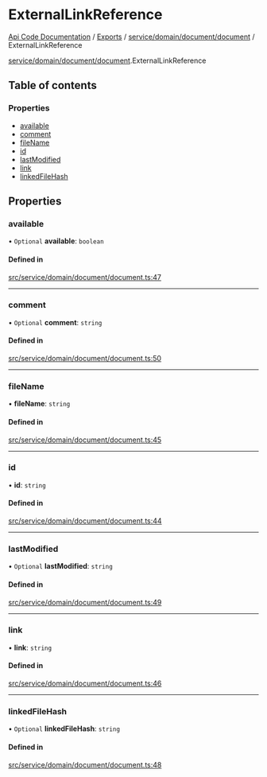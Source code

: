 # ExternalLinkReference
 
[Api Code Documentation](../README.md) / [Exports](../modules.md) / [service/domain/document/document](../modules/service_domain_document_document.md) / ExternalLinkReference

[service/domain/document/document](../modules/service_domain_document_document.md).ExternalLinkReference

## Table of contents

### Properties

- [available](service_domain_document_document.ExternalLinkReference.md#available)
- [comment](service_domain_document_document.ExternalLinkReference.md#comment)
- [fileName](service_domain_document_document.ExternalLinkReference.md#filename)
- [id](service_domain_document_document.ExternalLinkReference.md#id)
- [lastModified](service_domain_document_document.ExternalLinkReference.md#lastmodified)
- [link](service_domain_document_document.ExternalLinkReference.md#link)
- [linkedFileHash](service_domain_document_document.ExternalLinkReference.md#linkedfilehash)

## Properties

### available

• `Optional` **available**: `boolean`

#### Defined in

[src/service/domain/document/document.ts:47](https://github.com/openkfw/TruBudget/blob/90402cb/api/src/service/domain/document/document.ts#L47)

___

### comment

• `Optional` **comment**: `string`

#### Defined in

[src/service/domain/document/document.ts:50](https://github.com/openkfw/TruBudget/blob/90402cb/api/src/service/domain/document/document.ts#L50)

___

### fileName

• **fileName**: `string`

#### Defined in

[src/service/domain/document/document.ts:45](https://github.com/openkfw/TruBudget/blob/90402cb/api/src/service/domain/document/document.ts#L45)

___

### id

• **id**: `string`

#### Defined in

[src/service/domain/document/document.ts:44](https://github.com/openkfw/TruBudget/blob/90402cb/api/src/service/domain/document/document.ts#L44)

___

### lastModified

• `Optional` **lastModified**: `string`

#### Defined in

[src/service/domain/document/document.ts:49](https://github.com/openkfw/TruBudget/blob/90402cb/api/src/service/domain/document/document.ts#L49)

___

### link

• **link**: `string`

#### Defined in

[src/service/domain/document/document.ts:46](https://github.com/openkfw/TruBudget/blob/90402cb/api/src/service/domain/document/document.ts#L46)

___

### linkedFileHash

• `Optional` **linkedFileHash**: `string`

#### Defined in

[src/service/domain/document/document.ts:48](https://github.com/openkfw/TruBudget/blob/90402cb/api/src/service/domain/document/document.ts#L48)
